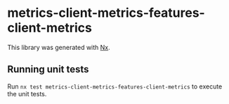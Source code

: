 # metrics-client-metrics-features-client-metrics

This library was generated with [Nx](https://nx.dev).

## Running unit tests

Run `nx test metrics-client-metrics-features-client-metrics` to execute the unit tests.

